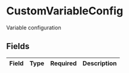 # CustomVariableConfig

Variable configuration


## Fields

| Field       | Type        | Required    | Description |
| ----------- | ----------- | ----------- | ----------- |